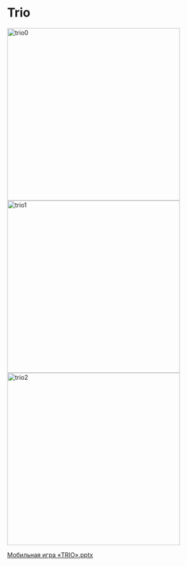 # Trio


<img src="https://user-images.githubusercontent.com/56203128/183959123-9fa4d726-4449-42bb-b51b-3596f430ee08.png" alt="trio0" width="400"/>
<img src="https://user-images.githubusercontent.com/56203128/183959132-9cd3fc60-2fc7-4d07-8cd9-4600e896d201.png" alt="trio1" width="400"/>
<img src="https://user-images.githubusercontent.com/56203128/183959139-4407b69c-892b-450f-9d1a-f4dcd3adc79a.png" alt="trio2" width="400"/>

[Мобильная игра «TRIO».pptx](https://github.com/underham2ter/Trio/files/9301984/TRIO.pptx)
